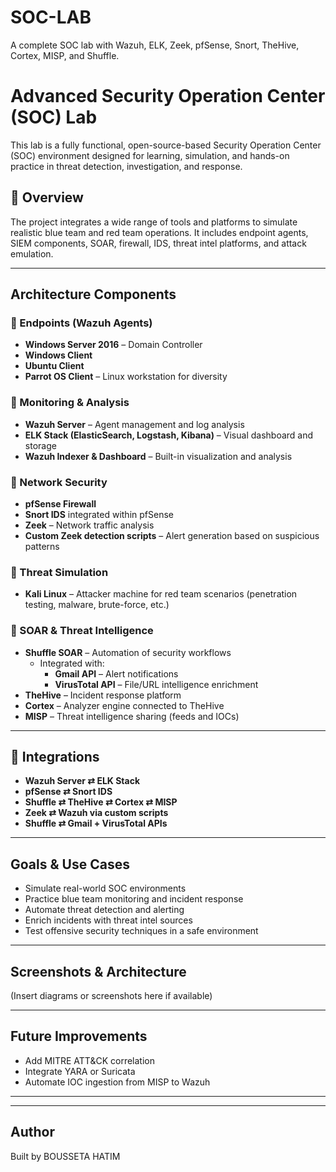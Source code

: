 # SOC-LAB
A complete SOC lab with Wazuh, ELK, Zeek, pfSense, Snort, TheHive, Cortex, MISP, and Shuffle.

#  Advanced Security Operation Center (SOC) Lab

This lab is a fully functional, open-source-based Security Operation Center (SOC) environment designed for learning, simulation, and hands-on practice in threat detection, investigation, and response.

## 📌 Overview

The project integrates a wide range of tools and platforms to simulate realistic blue team and red team operations. It includes endpoint agents, SIEM components, SOAR, firewall, IDS, threat intel platforms, and attack emulation.

---

##  Architecture Components

### 🔸 Endpoints (Wazuh Agents)
- **Windows Server 2016** – Domain Controller
- **Windows Client**
- **Ubuntu Client**
- **Parrot OS Client** – Linux workstation for diversity

### 🔸 Monitoring & Analysis
- **Wazuh Server** – Agent management and log analysis
- **ELK Stack (ElasticSearch, Logstash, Kibana)** – Visual dashboard and storage
- **Wazuh Indexer & Dashboard** – Built-in visualization and analysis

### 🔸 Network Security
- **pfSense Firewall**
- **Snort IDS** integrated within pfSense
- **Zeek** – Network traffic analysis
- **Custom Zeek detection scripts** – Alert generation based on suspicious patterns

### 🔸 Threat Simulation
- **Kali Linux** – Attacker machine for red team scenarios (penetration testing, malware, brute-force, etc.)

### 🔸 SOAR & Threat Intelligence
- **Shuffle SOAR** – Automation of security workflows
  - Integrated with:
    - **Gmail API** – Alert notifications
    - **VirusTotal API** – File/URL intelligence enrichment
- **TheHive** – Incident response platform
- **Cortex** – Analyzer engine connected to TheHive
- **MISP** – Threat intelligence sharing (feeds and IOCs)

---

## 🔧 Integrations

- **Wazuh Server ⇄ ELK Stack**
- **pfSense ⇄ Snort IDS**
- **Shuffle ⇄ TheHive ⇄ Cortex ⇄ MISP**
- **Zeek ⇄ Wazuh via custom scripts**
- **Shuffle ⇄ Gmail + VirusTotal APIs**

---

## Goals & Use Cases

- Simulate real-world SOC environments
- Practice blue team monitoring and incident response
- Automate threat detection and alerting
- Enrich incidents with threat intel sources
- Test offensive security techniques in a safe environment

---

## Screenshots & Architecture

(Insert diagrams or screenshots here if available)

---

##  Future Improvements

- Add MITRE ATT&CK correlation
- Integrate YARA or Suricata
- Automate IOC ingestion from MISP to Wazuh

---



---

## Author

Built by BOUSSETA HATIM 


